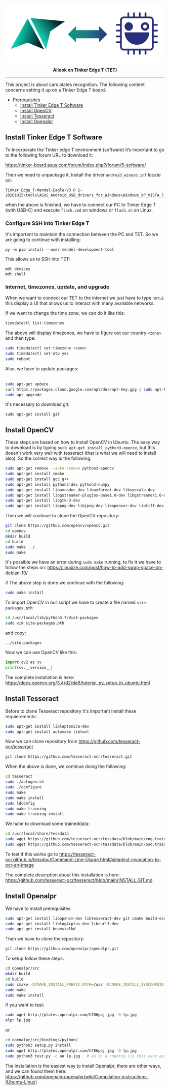 <div align="center">
    <img src="https://raw.githubusercontent.com/aionlux/.github/main/resources/img/lg3.png">
    <p> <b>Ailook on Tinker Edge T (TET)</b> </p>
</div>

---------------------------------------------------------------------

This project is about cars plates recognition. The following content concerns setting it up on a Tinker Edge T board.

- Prerequisites
    - [Install Tinker Edge T Software](https://github.com/aionlux/toTET#install-tinker-edge-t-software)
    - [Install OpenCV](https://github.com/aionlux/toTET#install-opencv)
    - [Install Tesseract](https://github.com/aionlux/toTET#install-tesseract)
    - [Install Openalpr](https://github.com/aionlux/toTET#install-openalpr)

## Install Tinker Edge T Software

To Incorporate the Tinker edge T environment (software) it’s important to go to the following forum URL to download it:

 https://tinker-board.asus.com/forum/index.php?/forum/5-software/

Then we need to unpackage it, Install the driver `android_winusb.inf` locate on:

```
Tinker_Edge_T-Mendel-Eagle-V3.0 2-20201015\tools\ASUS_Android_USB_drivers_for_Windows\Windows_XP_VISTA_7_8_8.1\Android
```

when the above is finished, we have to connect our PC to Tinker Edge T (with USB-C) and execute `flash.cmd` on windows or `flash.sh` on Linux.

### Configure SSH into Tinker Edge T

It's important to maintain the connection between the PC  and TET. So we are going to continue with installing:


```
py -m pip install --user mendel-development-tool
```

This allows us to SSH into TET:

```
mdt devices
mdt shell
```

### Internet, timezones, update, and upgrade

When we want to connect our TET to the internet we just have to type `nmtui` this display a UI that allows us to interact with many available networks.

If we want to change the time zone, we can do it like this:

```bash
timedatectl list-timezones
```

The above will display timezones, we have to figure out our country `<zone>` and then type:

```bash
sudo timedatectl set-timezone <zone>
sudo timedatectl set-ntp yes
sudo reboot
```

Also, we have to update packages:

```bash

sudo apt-get update
curl https://packages.cloud.google.com/apt/doc/apt-key.gpg | sudo apt-key add -
sudo apt upgrade
```

It's necessary to download git:
```
sudo apt-get install git
```

## Install OpenCV

These steps are based on how to install OpenCV in Ubuntu. The easy way to download is by typing `sudo apt-get install python3-opencv`, but this doesn't work very well with tesseract (that is what we will need to install also). So the correct way is the following.

```bash
sudo apt-get remove --auto-remove python3-opencv
sudo apt-get install cmake
sudo apt-get install gcc g++
sudo apt-get install python3-dev python3-numpy
sudo apt-get install libavcodec-dev libavformat-dev libswscale-dev
sudo apt-get install libgstreamer-plugins-base1.0-dev libgstreamer1.0-dev
sudo apt-get install libgtk-3-dev
sudo apt-get install libpng-dev libjpeg-dev libopenexr-dev libtiff-dev libwebp-dev
```

Then we will continue to clone the OpenCV repository:


```bash
git clone https://github.com/opencv/opencv.git
cd opencv
mkdir build
cd build
sudo make ../
sudo make
```

It's possible we have an error during `sudo make` running, to fix it we have to follow the steps on: https://linuxize.com/post/how-to-add-swap-space-on-debian-10/

if The above step is done we continue with the following:

```bash
sudo make install
```

To import OpenCV in our script we have to create a file named `site-packages.pth`:

```bash
cd /usr/local/lib/python3.7/dist-packages
sudo vim site-packages.pth
```

and copy:

```text
../site-packages
```

Now we can use OpenCV like this:

```python
import cv2 as cv
print(cv.__version__)
```

The complete installation is here: https://docs.opencv.org/3.4/d2/de6/tutorial_py_setup_in_ubuntu.html

## Install Tesseract

Before to clone Tesseract repository it's important install these requierements:

```bash
sudo apt-get install libleptonica-dev
sudo apt-get install automake libtool
```

Now we can clone repositpry from https://github.com/tesseract-ocr/tesseract

```bash
git clone https://github.com/tesseract-ocr/tesseract.git
```

When the above is done, we continue doing the following:

```bash
cd tesseract
sudo ./autogen.sh
sudo ./configure
sudo make
sudo make install
sudo ldconfig
sudo make training
sudo make training-install
```

We hahe to download some traineddata:

```bash
cd /usr/local/share/tessdata
sudo wget https://github.com/tesseract-ocr/tessdata/blob/main/eng.traineddata
sudo wget https://github.com/tesseract-ocr/tessdata/blob/main/osd.traineddata
```

To test if this works go to https://tesseract-ocr.github.io/tessdoc/Command-Line-Usage.html#simplest-invocation-to-ocr-an-image

The complete descrption about this installation is here: https://github.com/tesseract-ocr/tesseract/blob/main/INSTALL.GIT.md

## Install Openalpr

We have to install prerequisites

```bash
sudo apt-get install libopencv-dev libtesseract-dev git cmake build-essential libleptonica-dev
sudo apt-get install liblog4cplus-dev libcurl3-dev
sudo apt-get install beanstalkd
```
Then we have to clone the repository:

```bash
git clone https://github.com/openalpr/openalpr.git
```

To setup follow these steps:

```bash
cd openalpr/src
mkdir build
cd build
sudo cmake -DCMAKE_INSTALL_PREFIX:PATH=/usr -DCMAKE_INSTALL_SYSCONFDIR:PATH=/etc ..
sudo make
sudo make install
```

If you want to test:

```bash
sudo wget http://plates.openalpr.com/h786poj.jpg -O lp.jpg
alpr lp.jpg
```

or

```bash
cd openalpr/src/bindings/python/
sudo python3 setup.py install
sudo wget http://plates.openalpr.com/h786poj.jpg -O lp.jpg
sudo python3 test.py -c au lp.jpg   # au is a country (in this case australia)
```

The installation is the easiest way to install Openalpr, there are other ways, and we can found them here: https://github.com/openalpr/openalpr/wiki/Compilation-instructions-(Ubuntu-Linux)


